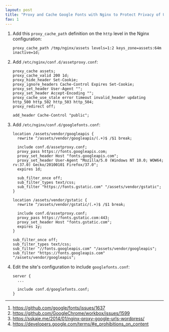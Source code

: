 ```yaml
---
layout: post
title: "Proxy and Cache Google Fonts with Nginx to Protect Privacy of Users and GDPR Compliance"
fav: 1
---
```


1. Add this `proxy_cache_path` definition on the `http` level in the Nginx configuration:
   ```
   proxy_cache_path /tmp/nginx/assets levels=1:2 keys_zone=assets:64m inactive=1d;
   ```
2. Add `/etc/nginx/conf.d/assetproxy.conf`:
   ```
   proxy_cache assets;
   proxy_cache_valid 200 1d;
   proxy_hide_header Set-Cookie;
   proxy_ignore_headers Cache-Control Expires Set-Cookie;
   proxy_set_header User-Agent "";
   proxy_set_header Accept-Encoding "";
   proxy_cache_use_stale error timeout invalid_header updating http_500 http_502 http_503 http_504;
   proxy_redirect off;

   add_header Cache-Control "public";
   ```
3. Add `/etc/nginx/conf.d/googlefonts.conf`:
   ```
   location /assets/vendor/googleapis {
     rewrite ^/assets/vendor/googleapis/(.+)$ /$1 break;
     
     include conf.d/assetproxy.conf;
     proxy_pass https://fonts.googleapis.com;
     proxy_set_header Host "fonts.googleapis.com";
     proxy_set_header User-Agent "Mozilla/5.0 (Windows NT 10.0; WOW64; rv:37.0) Gecko/20100101 Firefox/37.0";
     expires 1d;
     
     sub_filter_once off;
     sub_filter_types text/css;
     sub_filter "https://fonts.gstatic.com" "/assets/vendor/gstatic";
   }
   
   location /assets/vendor/gstatic {
     rewrite ^/assets/vendor/gstatic/(.+)$ /$1 break;
     
     include conf.d/assetproxy.conf;
     proxy_pass https://fonts.gstatic.com:443;
     proxy_set_header Host "fonts.gstatic.com";
     expires 1y;
   }
   
   sub_filter_once off;
   sub_filter_types text/css;
   sub_filter "//fonts.googleapis.com" "/assets/vendor/googleapis";
   sub_filter "https://fonts.googleapis.com" "/assets/vendor/googleapis";
   ```
4. Edit the site's configuration to include `googlefonts.conf`:
   ```
   server {
     ...

     include conf.d/googlefonts.conf;
   }
   ```

---
1. <https://github.com/google/fonts/issues/1637>
2. <https://github.com/GoogleChrome/workbox/issues/1599>
3. <https://sskaje.me/2014/01/nginx-proxy-google-urls-wordpress/>
4. <https://developers.google.com/terms/#e_prohibitions_on_content>
